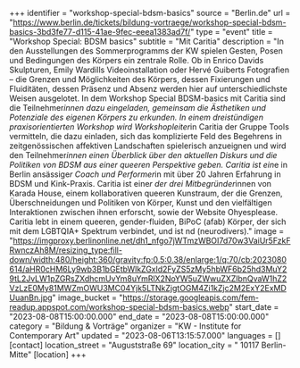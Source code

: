+++
identifier = "workshop-special-bdsm-basics"
source = "Berlin.de"
url = "https://www.berlin.de/tickets/bildung-vortraege/workshop-special-bdsm-basics-3bd3fe77-d115-41ae-9fec-eeea1383ad7f/"
type = "event"
title = "Workshop Special: BDSM basics"
subtitle = "Mit Caritia"
description = "In den Ausstellungen des Sommerprogramms der KW spielen Gesten, Posen und Bedingungen des Körpers ein zentrale Rolle. Ob in Enrico Davids Skulpturen, Emily Wardills Videoinstallation oder Hervé Guiberts Fotografien – die Grenzen und Möglichkeiten des Körpers, dessen Fixierungen und Fluiditäten, dessen Präsenz und Absenz werden hier auf unterschiedlichste Weisen ausgelotet. In dem Workshop Special BDSM-basics mit Caritia sind die Teilnehmer*innen dazu eingeladen, gemeinsam die Ästhetiken und Potenziale des eigenen Körpers zu erkunden. In einem dreistündigen praxisorientierten Workshop wird Workshopleiter*in Caritia der Gruppe Tools vermitteln, die dazu einladen, sich das komplizierte Feld des Begehrens in zeitgenössischen affektiven Landschaften spielerisch anzueignen und wird den Teilnehmer*innen einen Überblick über den aktuellen Diskurs und die Politiken von BDSM aus einer queeren Perspektive geben. Caritia ist ein*e in Berlin ansässige*r Coach und Performer*in mit über 20 Jahren Erfahrung in BDSM und Kink-Praxis. Caritia ist eine*r der drei Mitbegründer*innen von Karada House, einem kollaborativen queeren Kunstraum, der die Grenzen, Überschneidungen und Politiken von Körper, Kunst und den vielfältigen Interaktionen zwischen ihnen erforscht, sowie der Website Ohyesplease. Caritia lebt in einem queeren, gender-fluiden, BiPoC (afab) Körper, der sich mit dem LGBTQIA+ Spektrum verbindet, und ist nd (neurodivers)."
image = "https://imgproxy.berlinonline.net/dh1_nfgo7jWTmzWBOI7d70w3VaiUr5FzkFRwnczAh8M/resizing_type:fill-down/width:480/height:360/gravity:fp:0.5:0.38/enlarge:1/q:70/cb:2023080614/aHR0cHM6Ly9wb3B1bGEtbWlkZGxld2FyZS5zMy5hbWF6b25hd3MuY29tL2JvLW1pZGRsZXdhcmUvYm8uYmRlX2NoYW5uZWwuZXZlbnQvaW1hZ2VzLzE0My81MWZmOWU3MC04Yjk5LTNkZjgtOGM4Zi1kZjc2M2ExY2ExMDUuanBn.jpg"
image_bucket = "https://storage.googleapis.com/fem-readup.appspot.com/workshop-special-bdsm-basics.webp"
start_date = "2023-08-08T15:00:00.000"
end_date = "2023-08-08T15:00:00.000"
category = "Bildung & Vorträge"
organizer = "KW - Institute for Contemporary Art"
updated = "2023-08-06T13:15:57.000"
languages = []
[contact]
location_street = "Auguststraße 69"
location_city = " 10117 Berlin-Mitte"
[location]
+++